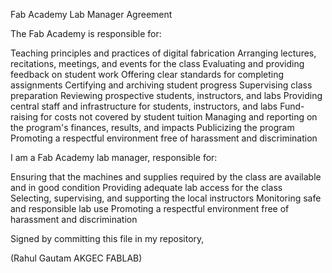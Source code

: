 Fab Academy Lab Manager Agreement

The Fab Academy is responsible for:


Teaching principles and practices of digital fabrication
Arranging lectures, recitations, meetings, and events for the class
Evaluating and providing feedback on student work
Offering clear standards for completing assignments
Certifying and archiving student progress
Supervising class preparation
Reviewing prospective students, instructors, and labs
Providing central staff and infrastructure for students, instructors, and labs
Fund-raising for costs not covered by student tuition
Managing and reporting on the program's finances, results, and impacts
Publicizing the program
Promoting a respectful environment free of harassment and discrimination


I am a Fab Academy lab manager, responsible for:


Ensuring that the machines and supplies required by the class are available and in good condition
Providing adequate lab access for the class
Selecting, supervising, and supporting the local instructors
Monitoring safe and responsible lab use
Promoting a respectful environment free of harassment and discrimination


Signed by committing this file in my repository,

(Rahul Gautam AKGEC FABLAB)

